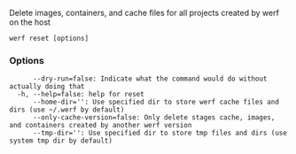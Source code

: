 Delete images, containers, and cache files for all projects created by werf on the host

```
werf reset [options]
```

### Options

```
      --dry-run=false: Indicate what the command would do without actually doing that
  -h, --help=false: help for reset
      --home-dir='': Use specified dir to store werf cache files and dirs (use ~/.werf by default)
      --only-cache-version=false: Only delete stages cache, images, and containers created by another werf version
      --tmp-dir='': Use specified dir to store tmp files and dirs (use system tmp dir by default)
```

